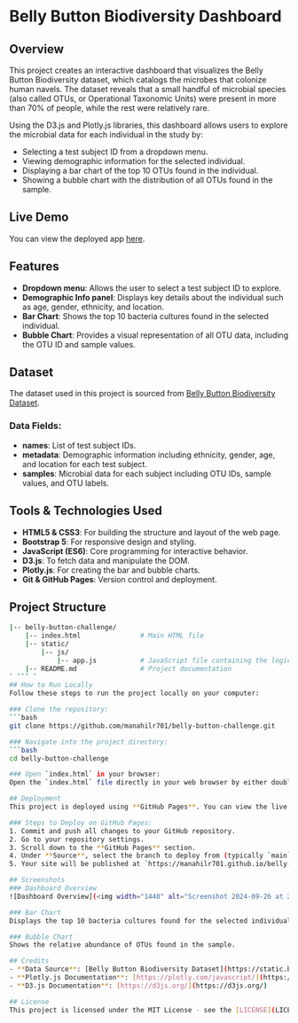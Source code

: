 # Belly Button Biodiversity Dashboard

## Overview

This project creates an interactive dashboard that visualizes the Belly Button Biodiversity dataset, which catalogs the microbes that colonize human navels. The dataset reveals that a small handful of microbial species (also called OTUs, or Operational Taxonomic Units) were present in more than 70% of people, while the rest were relatively rare.

Using the D3.js and Plotly.js libraries, this dashboard allows users to explore the microbial data for each individual in the study by:
- Selecting a test subject ID from a dropdown menu.
- Viewing demographic information for the selected individual.
- Displaying a bar chart of the top 10 OTUs found in the individual.
- Showing a bubble chart with the distribution of all OTUs found in the sample.

## Live Demo
You can view the deployed app [here](https://manahilr701.github.io/belly-button-challenge).

## Features
- **Dropdown menu**: Allows the user to select a test subject ID to explore.
- **Demographic Info panel**: Displays key details about the individual such as age, gender, ethnicity, and location.
- **Bar Chart**: Shows the top 10 bacteria cultures found in the selected individual.
- **Bubble Chart**: Provides a visual representation of all OTU data, including the OTU ID and sample values.

## Dataset
The dataset used in this project is sourced from [Belly Button Biodiversity Dataset](https://static.bc-edx.com/data/dl-1-2/m14/lms/starter/samples.json).

### Data Fields:
- **names**: List of test subject IDs.
- **metadata**: Demographic information including ethnicity, gender, age, and location for each test subject.
- **samples**: Microbial data for each subject including OTU IDs, sample values, and OTU labels.

## Tools & Technologies Used
- **HTML5 & CSS3**: For building the structure and layout of the web page.
- **Bootstrap 5**: For responsive design and styling.
- **JavaScript (ES6)**: Core programming for interactive behavior.
- **D3.js**: To fetch data and manipulate the DOM.
- **Plotly.js**: For creating the bar and bubble charts.
- **Git & GitHub Pages**: Version control and deployment.

## Project Structure
```bash
|-- belly-button-challenge/
    |-- index.html               # Main HTML file
    |-- static/
        |-- js/
            |-- app.js           # JavaScript file containing the logic for data fetching and chart building
    |-- README.md                # Project documentation
` ``` `
## How to Run Locally
Follow these steps to run the project locally on your computer:

### Clone the repository:
```bash
git clone https://github.com/manahilr701/belly-button-challenge.git

### Navigate into the project directory:
```bash
cd belly-button-challenge

### Open `index.html` in your browser:
Open the `index.html` file directly in your web browser by either double-clicking the file or using a live server extension in a code editor like Visual Studio Code.

## Deployment
This project is deployed using **GitHub Pages**. You can view the live version [here](https://manahilr701.github.io/belly-button-challenge/).

### Steps to Deploy on GitHub Pages:
1. Commit and push all changes to your GitHub repository.
2. Go to your repository settings.
3. Scroll down to the **GitHub Pages** section.
4. Under **Source**, select the branch to deploy from (typically `main` or `master`).
5. Your site will be published at `https://manahilr701.github.io/belly-button-challenge/`.

## Screenshots
### Dashboard Overview
![Dashboard Overview](<img width="1440" alt="Screenshot 2024-09-26 at 2 50 04 PM" src="https://github.com/user-attachments/assets/f9cffbcc-1dba-48f9-a2eb-42332afedca0">)

### Bar Chart
Displays the top 10 bacteria cultures found for the selected individual.

### Bubble Chart
Shows the relative abundance of OTUs found in the sample.

## Credits
- **Data Source**: [Belly Button Biodiversity Dataset](https://static.bc-edx.com/data/dl-1-2/m14/lms/starter/samples.json)
- **Plotly.js Documentation**: [https://plotly.com/javascript/](https://plotly.com/javascript/)
- **D3.js Documentation**: [https://d3js.org/](https://d3js.org/)

## License
This project is licensed under the MIT License - see the [LICENSE](LICENSE) file for details.
